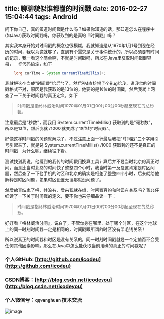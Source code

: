 title: 聊聊貌似谁都懂的时间戳
date: 2016-02-27 15:04:44 
tags: Android
----

问下你自己，真的知道时间戳是什么吗？如果你知道的话，那知道怎么在程序中(如Java)获取时间戳吗，你获取到的是真的『时间戳』吗？

<!--more-->

其实我本身开始对时间戳的概念也很模糊，我就知道是从1970年1月1号到现在经历的时间，我以为这就够了，直到有个需求是关于事件统计的，所以必须要有时间的记录，我一看这个简单啊，不就是时间戳吗，所以在Java里获取时间戳很容易，一行代码搞定，如下

```java
	long curTime = System.currentTimeMillis();
```
我就把这个当成"时间戳"给后台了，然后PM直接提了个Bug给我，说我给的时间戳格式不对，原因是我获取的是13位的，他要的是10位的时间戳，然后我就上网查了一下关于时间戳的真正定义，如下

> 时间戳是指格林威治时间1970年01月01日00时00分00秒起至现在的总秒数。

注意最后是"秒数"，而我用 System.currentTimeMillis() 获取到的是"毫秒数"，所以是13位，然后我就 /1000 就变成了10位的"时间戳"。

好像这样时间戳的问题就解决了，不过注意上面一行最后我把"时间戳"三个字用引号引起来了，就是说 System.currentTimeMillis() /1000 获取到的还不是真正的时间戳！为什么呢，继续往下看。

测试找到我说，他看到的我传的时间戳用换算工具计算后并不是当时北京的真正时间，而是比当时北京的时间快了整整四个小时，我当时第一反应这肯定是时区问题，然后查了一下他手机的时区和北京的确实是相差了整整四个小时，后来就给他解释是时区问题，如果时区设置无误那就没问题了。

然后故事结束了吗，并没有，后来我就在想，时间戳真的和时区有关系吗？我又仔细读了一下关于时间戳的定义，要不你也来仔细品读一下：

>  时间戳是指格林威治时间1970年01月01日00时00分00秒起至现在的总秒数。

好好看『格林威治时间』，说白了，不管你身在哪里，处于哪个时区，在这个地球上的同一时刻时间戳一定是相同的，时间戳跟所谓的时区没有半毛钱关系！

所以说真正的时间戳和时区是没有关系的，同一时刻时间戳就是一个定值而不会受任何其他因素影响。那么在Java中怎么能获取当前准确的真正的时间戳呢？



### 个人GitHub:  [http://github.com/icodeu](http://github.com/icodeu)

### CSDN博客：[http://blog.csdn.net/icodeyou](http://blog.csdn.net/icodeyou)

### 个人微信号：`qqwanghuan`  技术交流

![image](http://7xivx9.com1.z0.glb.clouddn.com/wxqrcode_260.png)